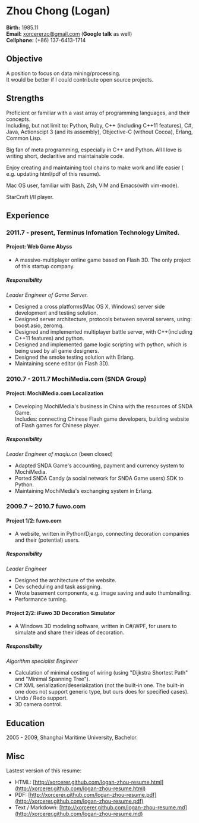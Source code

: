 Zhou Chong (Logan)
===================

**Birth:** 1985.11   
**Email:** xorcererzc@gmail.com (**Google talk** as well)   
**Cellphone:** (+86) 137-6413-1714



Objective
-----------------------
A position to focus on data mining/processing.   
It would be better if I could contribute open source projects.



Strengths
----------------------
Proficient or familiar with a vast array of programming languages, and
their concepts.    
Including, but not limit to: Python, Ruby, C++ (including C++11 features), C#, Java, Actionscipt 3 (and its assembly), Objective-C (without Cocoa), Erlang, Common Lisp.

Big fan of meta programming, especially in C++ and Python. All I love is writing short, declaritive and maintainable code.

Enjoy creating and maintaining tool chains to make work and life
easier ( e.g. updating html/pdf of this resume).

Mac OS user, familiar with Bash, Zsh, VIM and Emacs(with vim-mode).

StarCraft I/II player.



Experience
---------------------
### 2011.7 - present, Terminus Infomation Technology Limited. ###

#### Project: Web Game Abyss ####

- A massive-multiplayer online
game based on Flash 3D. The only project of this startup company.

##### Responsibility #####

*Leader Engineer of Game Server.*

* Designed a cross platforms(Mac OS X, Windows) server side development
 and testing solution.
* Designed server architecture, protocols between several servers,
using: boost.asio, zeromq.
* Designed and implemented multiplayer battle server, with C++(including
C++11 features) and python.
* Designed and implemented game logic scripting with python, which is being
used by all game designers.
* Designed the smoke testing solution with Erlang.
* Maintaining scene editor (in Flash 3D).


### 2010.7 - 2011.7 MochiMedia.com (SNDA Group) ###

#### Project: MochiMedia.com Localization ####

- Developing MochiMedia's business in China with the resources of SNDA
Game.    
Includes: connecting Chinese Flash game developers,  building website
of Flash games for Chinese player.

##### Responsibility #####

*Leader Engineer of maqiu.cn* (been closed)

* Adapted SNDA Game's accounting, payment and currency system to MochiMedia.
* Ported SNDA Candy (a social network for SNDA Game users) SDK to Python.
* Maintaining MochiMedia's exchanging system in Erlang.


### 2009.7 ~ 2010.7 fuwo.com ###

#### Project 1/2:  fuwo.com ####

- A website, written in Python/Django, connecting decoration companies and their (potential)
users.

##### Responsibility #####

*Leader Engineer*

* Designed the architecture of the website.
* Dev scheduling and task assigning.
* Wrote basement components, e.g. image saving and auto thumbnailing.
* Performance turning.


#### Project 2/2: iFuwo 3D Decoration Simulator ####

- A Windows 3D modeling software, written in C#/WPF, for users to
simulate and share their ideas of decoration.

##### Responsibility #####

*Algorithm specialist Engineer*

* Calculation of minimal costing of wiring (using "Dijkstra Shortest
  Path" and "Minimal Spanning Tree").
* C# XML serialization/deserialization (not the built-in one. The
built-in one does not support generic type, but ours does for
specified cases).
* Undo / Redo support.
* 3D camera control.



Education
----------------
2005 - 2009, Shanghai Maritime University, Bachelor.


Misc
----------------
Lastest version of this resume:

+ HTML: [http://xorcerer.github.com/logan-zhou-resume.html](http://xorcerer.github.com/logan-zhou-resume.html)
+ PDF: [http://xorcerer.github.com/logan-zhou-resume.pdf](http://xorcerer.github.com/logan-zhou-resume.pdf)
+ Text / Markdown: [http://xorcerer.github.com/logan-zhou-resume.md](http://xorcerer.github.com/logan-zhou-resume.md)

